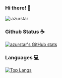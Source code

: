 ### Hi there! 👋

<!--
**TuanKay10/TuanKay10** is a ✨ _special_ ✨ repository because its `README.md` (this file) appears on your GitHub profile.

<img align='right' src="https://profile-counter.glitch.me/azurstar/count.svg" width="200">

Here are some ideas to get you started:

- 🔭 I’m currently working on ...
- 🌱 I’m currently learning ...
- 👯 I’m looking to collaborate on ...
- 🤔 I’m looking for help with ...
- 💬 Ask me about ...
- 📫 How to reach me: ...
- 😄 Pronouns: ...
- ⚡ Fun fact: ...
-->
![:azurstar](https://count.getloli.com/get/@:azurstar)  

### Github Status ☕  

[![azurstar's GitHub stats](https://github-readme-stats.vercel.app/api?username=azurstar&theme=flag-india&show_icons=true)](https://github.com/anuraghazra/github-readme-stats)

### Languages 💻

[![Top Langs](https://github-readme-stats.vercel.app/api/top-langs/?username=azurstar&layout=compact)](https://github.com/anuraghazra/github-readme-stats)
